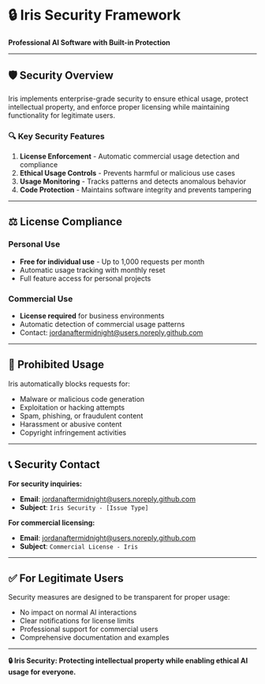 # 🔒 Iris Security Framework

**Professional AI Software with Built-in Protection**

---

## 🛡️ **Security Overview**

Iris implements enterprise-grade security to ensure ethical usage, protect intellectual property, and enforce proper licensing while maintaining functionality for legitimate users.

### **🔍 Key Security Features**

1. **License Enforcement** - Automatic commercial usage detection and compliance
2. **Ethical Usage Controls** - Prevents harmful or malicious use cases  
3. **Usage Monitoring** - Tracks patterns and detects anomalous behavior
4. **Code Protection** - Maintains software integrity and prevents tampering

---

## ⚖️ **License Compliance**

### **Personal Use**
- **Free for individual use** - Up to 1,000 requests per month
- Automatic usage tracking with monthly reset
- Full feature access for personal projects

### **Commercial Use** 
- **License required** for business environments
- Automatic detection of commercial usage patterns
- Contact: jordanaftermidnight@users.noreply.github.com

---

## 🚫 **Prohibited Usage**

Iris automatically blocks requests for:
- Malware or malicious code generation
- Exploitation or hacking attempts  
- Spam, phishing, or fraudulent content
- Harassment or abusive content
- Copyright infringement activities

---

## 📞 **Security Contact**

**For security inquiries:**
- **Email**: jordanaftermidnight@users.noreply.github.com
- **Subject**: `Iris Security - [Issue Type]`

**For commercial licensing:**
- **Email**: jordanaftermidnight@users.noreply.github.com  
- **Subject**: `Commercial License - Iris`

---

## ✅ **For Legitimate Users**

Security measures are designed to be transparent for proper usage:
- No impact on normal AI interactions
- Clear notifications for license limits
- Professional support for commercial users
- Comprehensive documentation and examples

---

**🔒 Iris Security: Protecting intellectual property while enabling ethical AI usage for everyone.**
